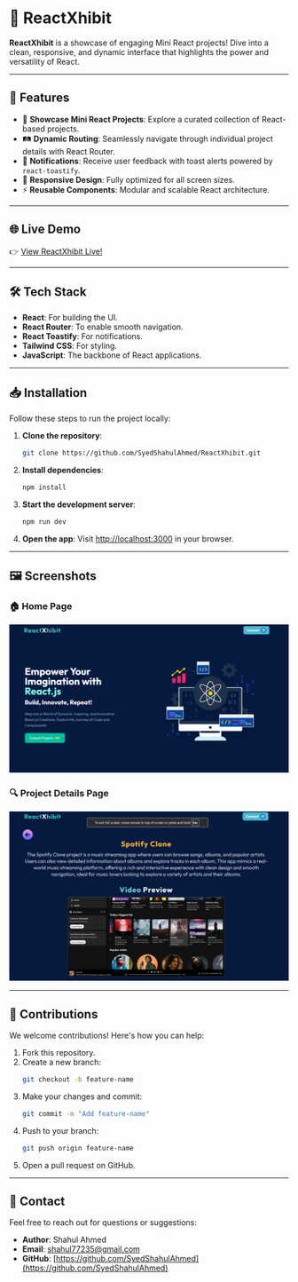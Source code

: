 # 🌟 ReactXhibit  

**ReactXhibit** is a showcase of engaging Mini React projects! Dive into a clean, responsive, and dynamic interface that highlights the power and versatility of React.  

---  

## 🚀 Features  

- 🎨 **Showcase Mini React Projects**: Explore a curated collection of React-based projects.  
- 🛤️ **Dynamic Routing**: Seamlessly navigate through individual project details with React Router.  
- 🔔 **Notifications**: Receive user feedback with toast alerts powered by `react-toastify`.  
- 📱 **Responsive Design**: Fully optimized for all screen sizes.  
- ⚡ **Reusable Components**: Modular and scalable React architecture.  

---  

## 🌐 Live Demo  

👉 [View ReactXhibit Live!](https://react-project-show-case.vercel.app/)  

---  

## 🛠️ Tech Stack  

- **React**: For building the UI.  
- **React Router**: To enable smooth navigation.  
- **React Toastify**: For notifications.  
- **Tailwind CSS**: For styling.  
- **JavaScript**: The backbone of React applications.  

---  

## 📥 Installation  

Follow these steps to run the project locally:  

1. **Clone the repository**:  
   ```bash  
   git clone https://github.com/SyedShahulAhmed/ReactXhibit.git  
   ```  

2. **Install dependencies**:  
   ```bash  
   npm install  
   ```  

3. **Start the development server**:  
   ```bash  
   npm run dev  
   ```  

4. **Open the app**: Visit [http://localhost:3000](http://localhost:3000) in your browser.  

---  

## 🖼️ Screenshots  

### 🏠 Home Page  

![Home Page Screenshot](./src/Preview/img1.png)  

### 🔍 Project Details Page  

![Project Details Page Screenshot](./src/Preview/img2.png)  

---  

## 🤝 Contributions  

We welcome contributions! Here's how you can help:  

1. Fork this repository.  
2. Create a new branch:  
   ```bash  
   git checkout -b feature-name  
   ```  
3. Make your changes and commit:  
   ```bash  
   git commit -m "Add feature-name"  
   ```  
4. Push to your branch:  
   ```bash  
   git push origin feature-name  
   ```  
5. Open a pull request on GitHub.  

---  

## 💬 Contact  

Feel free to reach out for questions or suggestions:  

- **Author**: Shahul Ahmed  
- **Email**: shahul77235@gmail.com  
- **GitHub**: [https://github.com/SyedShahulAhmed](https://github.com/SyedShahulAhmed)  
